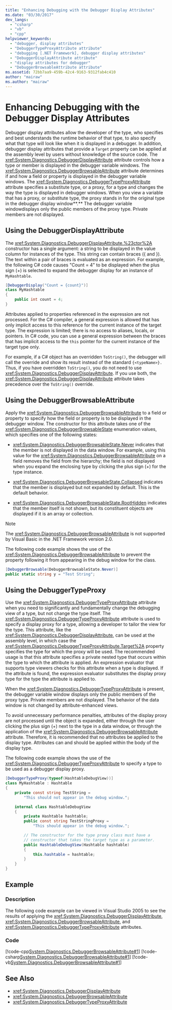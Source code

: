 ```yaml
---
title: "Enhancing Debugging with the Debugger Display Attributes"
ms.date: "03/30/2017"
dev_langs:
  - "csharp"
  - "vb"
  - "cpp"
helpviewer_keywords:
  - "debugger, display attributes"
  - "DebuggerTypeProxyAttribute attribute"
  - "debugging [.NET Framework], debugger display attributes"
  - "DebuggerDisplayAttribute attribute"
  - "display attributes for debugger"
  - "DebuggerBrowsableAttribute attribute"
ms.assetid: 72bb7aa9-459b-42c4-9163-9312fab4c410
author: "mairaw"
ms.author: "mairaw"
---
```

# Enhancing Debugging with the Debugger Display Attributes

Debugger display attributes allow the developer of the type, who specifies and best understands the runtime behavior of that type, to also specify what that type will look like when it is displayed in a debugger. In addition, debugger display attributes that provide a `Target` property can be applied at the assembly level by users without knowledge of the source code. The <xref:System.Diagnostics.DebuggerDisplayAttribute> attribute controls how a type or member is displayed in the debugger variable windows. The <xref:System.Diagnostics.DebuggerBrowsableAttribute> attribute determines if and how a field or property is displayed in the debugger variable windows. The <xref:System.Diagnostics.DebuggerTypeProxyAttribute> attribute specifies a substitute type, or a proxy, for a type and changes the way the type is displayed in debugger windows. When you view a variable that has a proxy, or substitute type, the proxy stands in for the original type in the debugger display window**.** The debugger variable windowdisplays only the public members of the proxy type. Private members are not displayed.

## Using the DebuggerDisplayAttribute

 The <xref:System.Diagnostics.DebuggerDisplayAttribute.%23ctor%2A> constructor has a single argument: a string to be displayed in the value column for instances of the type. This string can contain braces ({ and }). The text within a pair of braces is evaluated as an expression. For example, the following C# code causes "Count = 4" to be displayed when the plus sign (+) is selected to expand the debugger display for an instance of `MyHashtable`.

```csharp
[DebuggerDisplay("Count = {count}")]
class MyHashtable
{
    public int count = 4;
}
```

 Attributes applied to properties referenced in the expression are not processed. For the C# compiler, a general expression is allowed that has only implicit access to this reference for the current instance of the target type. The expression is limited; there is no access to aliases, locals, or pointers. In C# code, you can use a general expression between the braces that has implicit access to the `this` pointer for the current instance of the target type only.

 For example, if a C# object has an overridden `ToString()`, the debugger will call the override and show its result instead of the standard `{<typeName>}.` Thus, if you have overridden `ToString()`, you do not need to use <xref:System.Diagnostics.DebuggerDisplayAttribute>. If you use both, the <xref:System.Diagnostics.DebuggerDisplayAttribute> attribute takes precedence over the `ToString()` override.

## Using the DebuggerBrowsableAttribute

Apply the <xref:System.Diagnostics.DebuggerBrowsableAttribute> to a field or property to specify how the field or property is to be displayed in the debugger window. The constructor for this attribute takes one of the <xref:System.Diagnostics.DebuggerBrowsableState> enumeration values, which specifies one of the following states:

-   <xref:System.Diagnostics.DebuggerBrowsableState.Never> indicates that the member is not displayed in the data window.  For example, using this value for the <xref:System.Diagnostics.DebuggerBrowsableAttribute> on a field removes the field from the hierarchy; the field is not displayed when you expand the enclosing type by clicking the plus sign (+) for the type instance.

-   <xref:System.Diagnostics.DebuggerBrowsableState.Collapsed> indicates that the member is displayed but not expanded by default.  This is the default behavior.

-   <xref:System.Diagnostics.DebuggerBrowsableState.RootHidden> indicates that the member itself is not shown, but its constituent objects are displayed if it is an array or collection.

> [!NOTE]
> The <xref:System.Diagnostics.DebuggerBrowsableAttribute> is not supported by Visual Basic in the .NET Framework version 2.0.

The following code example shows the use of the <xref:System.Diagnostics.DebuggerBrowsableAttribute> to prevent the property following it from appearing in the debug window for the class.

```csharp
[DebuggerBrowsable(DebuggerBrowsableState.Never)]
public static string y = "Test String";
```

## Using the DebuggerTypeProxy
 Use the <xref:System.Diagnostics.DebuggerTypeProxyAttribute> attribute when you need to significantly and fundamentally change the debugging view of a type, but not change the type itself. The <xref:System.Diagnostics.DebuggerTypeProxyAttribute> attribute is used to specify a display proxy for a type, allowing a developer to tailor the view for the type.  This attribute, like the <xref:System.Diagnostics.DebuggerDisplayAttribute>, can be used at the assembly level, in which case the <xref:System.Diagnostics.DebuggerTypeProxyAttribute.Target%2A> property specifies the type for which the proxy will be used. The recommended usage is that this attribute specifies a private nested type that occurs within the type to which the attribute is applied.  An expression evaluator that supports type viewers checks for this attribute when a type is displayed. If the attribute is found, the expression evaluator substitutes the display proxy type for the type the attribute is applied to.

 When the <xref:System.Diagnostics.DebuggerTypeProxyAttribute> is present, the debugger variable window displays only the public members of the proxy type. Private members are not displayed. The behavior of the data window is not changed by attribute-enhanced views.

 To avoid unnecessary performance penalties, attributes of the display proxy are not processed until the object is expanded, either through the user clicking the plus sign (+) next to the type in a data window, or through the application of the <xref:System.Diagnostics.DebuggerBrowsableAttribute> attribute. Therefore, it is recommended that no attributes be applied to the display type. Attributes can and should be applied within the body of the display type.

 The following code example shows the use of the <xref:System.Diagnostics.DebuggerTypeProxyAttribute> to specify a type to be used as a debugger display proxy.

```csharp
[DebuggerTypeProxy(typeof(HashtableDebugView))]
class MyHashtable : Hashtable
{
    private const string TestString =
        "This should not appear in the debug window.";

    internal class HashtableDebugView
    {
        private Hashtable hashtable;
        public const string TestStringProxy =
            "This should appear in the debug window.";

        // The constructor for the type proxy class must have a
        // constructor that takes the target type as a parameter.
        public HashtableDebugView(Hashtable hashtable)
        {
            this.hashtable = hashtable;
        }
    }
}
```

## Example

### Description
 The following code example can be viewed in Visual Studio 2005 to see the results of applying the <xref:System.Diagnostics.DebuggerDisplayAttribute>, <xref:System.Diagnostics.DebuggerBrowsableAttribute>, and <xref:System.Diagnostics.DebuggerTypeProxyAttribute> attributes.

### Code
 [!code-cpp[System.Diagnostics.DebuggerBrowsableAttribute#1](../../../samples/snippets/cpp/VS_Snippets_CLR_System/system.Diagnostics.DebuggerBrowsableAttribute/cpp/program.cpp#1)]
 [!code-csharp[System.Diagnostics.DebuggerBrowsableAttribute#1](../../../samples/snippets/csharp/VS_Snippets_CLR_System/system.Diagnostics.DebuggerBrowsableAttribute/CS/program.cs#1)]
 [!code-vb[System.Diagnostics.DebuggerBrowsableAttribute#1](../../../samples/snippets/visualbasic/VS_Snippets_CLR_System/system.Diagnostics.DebuggerBrowsableAttribute/VB/module1.vb#1)]

## See Also

- <xref:System.Diagnostics.DebuggerDisplayAttribute>
- <xref:System.Diagnostics.DebuggerBrowsableAttribute>
- <xref:System.Diagnostics.DebuggerTypeProxyAttribute>
